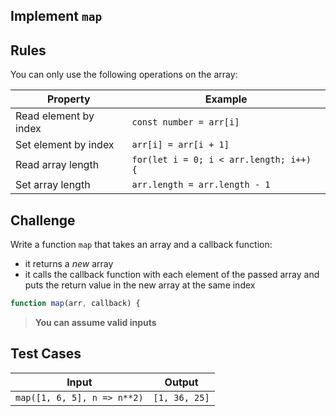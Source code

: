 Implement `map`
---

## Rules

You can only use the following operations on the array:

Property | Example
---|---
Read element by index | `const number = arr[i]`
Set element by index | `arr[i] = arr[i + 1]`
Read array length | `for(let i = 0; i < arr.length; i++) {`
Set array length | `arr.length = arr.length - 1`

## Challenge

Write a function `map` that takes an array and a callback function:
- it returns a _new_ array
- it calls the callback function with each element of the passed array and puts the return value in the new array at the same index

```js
function map(arr, callback) {
```

> **You can assume valid inputs**

## Test Cases

Input | Output
---|---
`map([1, 6, 5], n => n**2)` | `[1, 36, 25]`